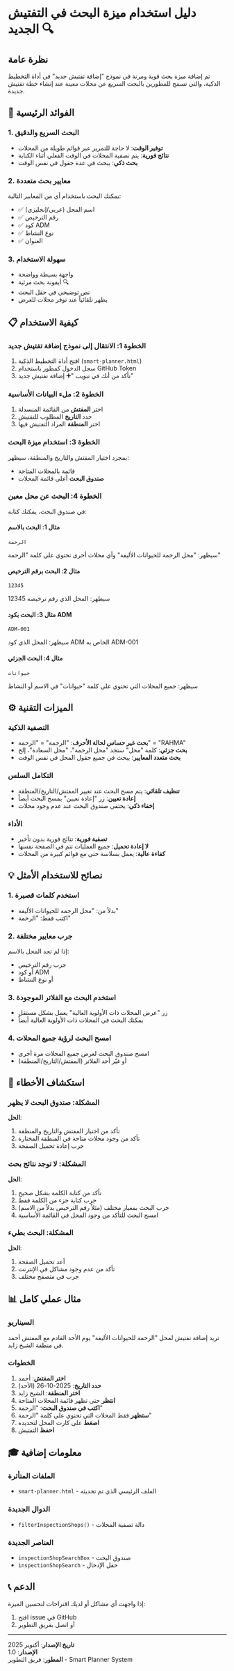 # دليل استخدام ميزة البحث في التفتيش الجديد 🔍

## نظرة عامة
تم إضافة ميزة بحث قوية ومرنة في نموذج "إضافة تفتيش جديد" في أداة التخطيط الذكية، والتي تسمح للمطورين بالبحث السريع عن محلات معينة عند إنشاء خطة تفتيش جديدة.

## 🎯 الفوائد الرئيسية

### 1. البحث السريع والدقيق
- **توفير الوقت**: لا حاجة للتمرير عبر قوائم طويلة من المحلات
- **نتائج فورية**: يتم تصفية المحلات في الوقت الفعلي أثناء الكتابة
- **بحث ذكي**: يبحث في عدة حقول في نفس الوقت

### 2. معايير بحث متعددة
يمكنك البحث باستخدام أي من المعايير التالية:
- ✅ اسم المحل (عربي/إنجليزي)
- ✅ رقم الترخيص
- ✅ كود ADM
- ✅ نوع النشاط
- ✅ العنوان

### 3. سهولة الاستخدام
- واجهة بسيطة وواضحة
- أيقونة بحث مرئية 🔍
- نص توضيحي في حقل البحث
- يظهر تلقائياً عند توفر محلات للعرض

## 📋 كيفية الاستخدام

### الخطوة 1: الانتقال إلى نموذج إضافة تفتيش جديد
1. افتح أداة التخطيط الذكية (`smart-planner.html`)
2. سجل الدخول كمطور باستخدام GitHub Token
3. تأكد من أنك في تبويب "➕ إضافة تفتيش جديد"

### الخطوة 2: ملء البيانات الأساسية
1. اختر **المفتش** من القائمة المنسدلة
2. حدد **التاريخ** المطلوب للتفتيش
3. اختر **المنطقة** المراد التفتيش فيها

### الخطوة 3: استخدام ميزة البحث
بمجرد اختيار المفتش والتاريخ والمنطقة، سيظهر:
- قائمة بالمحلات المتاحة
- **صندوق البحث** أعلى قائمة المحلات

### الخطوة 4: البحث عن محل معين
في صندوق البحث، يمكنك كتابة:

#### مثال 1: البحث بالاسم
```
الرحمة
```
سيظهر: "محل الرحمة للحيوانات الأليفة" وأي محلات أخرى تحتوي على كلمة "الرحمة"

#### مثال 2: البحث برقم الترخيص
```
12345
```
سيظهر: المحل الذي رقم ترخيصه 12345

#### مثال 3: البحث بكود ADM
```
ADM-001
```
سيظهر: المحل الذي كود ADM الخاص به ADM-001

#### مثال 4: البحث الجزئي
```
حيوانات
```
سيظهر: جميع المحلات التي تحتوي على كلمة "حيوانات" في الاسم أو النشاط

## ⚙️ الميزات التقنية

### التصفية الذكية
- **بحث غير حساس لحالة الأحرف**: "الرحمة" = "الرحمة" = "RAHMA"
- **بحث جزئي**: كلمة "محل" ستجد "محل الرحمة"، "محل السعادة"، إلخ
- **بحث متعدد المعايير**: يبحث في جميع حقول المحل في نفس الوقت

### التكامل السلس
- **تنظيف تلقائي**: يتم مسح البحث عند تغيير المفتش/التاريخ/المنطقة
- **إعادة تعيين**: زر "إعادة تعيين" يمسح البحث أيضاً
- **إخفاء ذكي**: يختفي صندوق البحث عند عدم وجود محلات

### الأداء
- **تصفية فورية**: نتائج فورية بدون تأخير
- **لا إعادة تحميل**: جميع العمليات تتم في الصفحة نفسها
- **كفاءة عالية**: يعمل بسلاسة حتى مع قوائم كبيرة من المحلات

## 💡 نصائح للاستخدام الأمثل

### 1. استخدم كلمات قصيرة
- بدلاً من: "محل الرحمة للحيوانات الأليفة"
- اكتب فقط: "الرحمة"

### 2. جرب معايير مختلفة
إذا لم تجد المحل بالاسم:
- جرب رقم الترخيص
- أو كود ADM
- أو نوع النشاط

### 3. استخدم البحث مع الفلاتر الموجودة
- زر "عرض المحلات ذات الأولوية العالية" يعمل بشكل مستقل
- يمكنك البحث في المحلات ذات الأولوية العالية أيضاً

### 4. امسح البحث لرؤية جميع المحلات
- امسح صندوق البحث لعرض جميع المحلات مرة أخرى
- أو غيّر أحد الفلاتر (المفتش/التاريخ/المنطقة)

## 🔧 استكشاف الأخطاء

### المشكلة: صندوق البحث لا يظهر
**الحل**:
1. تأكد من اختيار المفتش والتاريخ والمنطقة
2. تأكد من وجود محلات متاحة في المنطقة المختارة
3. جرب إعادة تحميل الصفحة

### المشكلة: لا توجد نتائج بحث
**الحل**:
1. تأكد من كتابة الكلمة بشكل صحيح
2. جرب كتابة جزء من الكلمة فقط
3. جرب البحث بمعيار مختلف (مثلاً رقم الترخيص بدلاً من الاسم)
4. امسح البحث للتأكد من وجود المحل في القائمة الأساسية

### المشكلة: البحث بطيء
**الحل**:
1. أعد تحميل الصفحة
2. تأكد من عدم وجود مشاكل في الإنترنت
3. جرب في متصفح مختلف

## 📊 مثال عملي كامل

### السيناريو
تريد إضافة تفتيش لمحل "الرحمة للحيوانات الأليفة" يوم الأحد القادم مع المفتش أحمد في منطقة الشيخ زايد.

### الخطوات
1. **اختر المفتش**: أحمد
2. **حدد التاريخ**: 2025-10-26 (الأحد)
3. **اختر المنطقة**: الشيخ زايد
4. **انتظر** حتى تظهر قائمة المحلات المتاحة
5. **اكتب في صندوق البحث**: "الرحمة"
6. **ستظهر** فقط المحلات التي تحتوي على كلمة "الرحمة"
7. **اضغط** على كارت المحل لتحديده
8. **احفظ** التفتيش

## 🎓 معلومات إضافية

### الملفات المتأثرة
- `smart-planner.html` - الملف الرئيسي الذي تم تحديثه

### الدوال الجديدة
- `filterInspectionShops()` - دالة تصفية المحلات

### العناصر الجديدة
- `inspectionShopSearchBox` - صندوق البحث
- `inspectionShopSearch` - حقل الإدخال

## 📞 الدعم

إذا واجهت أي مشاكل أو لديك اقتراحات لتحسين الميزة:
1. افتح issue في GitHub
2. أو اتصل بفريق التطوير

---

**تاريخ الإصدار**: أكتوبر 2025  
**الإصدار**: 1.0  
**المطور**: فريق التطوير - Smart Planner System
